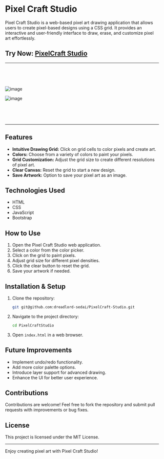 # Pixel Craft Studio

Pixel Craft Studio is a web-based pixel art drawing application that allows users to create pixel-based designs using a CSS grid. It provides an interactive and user-friendly interface to draw, erase, and customize pixel art effortlessly.

## Try Now: [PixelCraft Studio](https://dreadlord-sedai.github.io/PixelCraft-Studio/)

---

&nbsp;

&nbsp;

![image](https://github.com/user-attachments/assets/d4343446-9bd0-408e-91c3-958afab1079b)

![image](https://github.com/user-attachments/assets/be82839e-1c88-4727-acf1-ad23009a8d0f)


&nbsp;

&nbsp;

---


## Features
- **Intuitive Drawing Grid:** Click on grid cells to color pixels and create art.
- **Colors:** Choose from a variety of colors to paint your pixels.
- **Grid Customization:** Adjust the grid size to create different resolutions of pixel art.
- **Clear Canvas:** Reset the grid to start a new design.
- **Save Artwork:** Option to save your pixel art as an image.

## Technologies Used
- HTML
- CSS
- JavaScript
- Bootstrap

## How to Use
1. Open the Pixel Craft Studio web application.
2. Select a color from the color picker.
3. Click on the grid to paint pixels.
4. Adjust grid size for different pixel densities.
5. Click the clear button to reset the grid.
6. Save your artwork if needed.

## Installation & Setup
1. Clone the repository:
   ```sh
   git git@github.com:dreadlord-sedai/PixelCraft-Studio.git
   ```
2. Navigate to the project directory:
   ```sh
   cd PixelCraftStudio
   ```
3. Open `index.html` in a web browser.

## Future Improvements
- Implement undo/redo functionality.
- Add more color palette options.
- Introduce layer support for advanced drawing.
- Enhance the UI for better user experience.

## Contributions
Contributions are welcome! Feel free to fork the repository and submit pull requests with improvements or bug fixes.

## License
This project is licensed under the MIT License.

---

Enjoy creating pixel art with Pixel Craft Studio!

